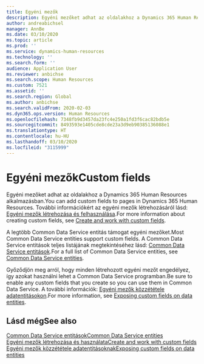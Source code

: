 ```yaml
---
title: Egyéni mezők
description: Egyéni mezőket adhat az oldalakhoz a Dynamics 365 Human Resources alkalmazásban.
author: andreabichsel
manager: AnnBe
ms.date: 03/10/2020
ms.topic: article
ms.prod: ''
ms.service: dynamics-human-resources
ms.technology: ''
ms.search.form: ''
audience: Application User
ms.reviewer: anbichse
ms.search.scope: Human Resources
ms.custom: 7521
ms.assetid: ''
ms.search.region: Global
ms.author: anbichse
ms.search.validFrom: 2020-02-03
ms.dyn365.ops.version: Human Resources
ms.openlocfilehash: 7348fb9d3457da23fc4e250a1fd3f6cac82bdb5e
ms.sourcegitcommit: 8493593e1405cde8cde23a3d9eb90385136088e1
ms.translationtype: HT
ms.contentlocale: hu-HU
ms.lasthandoff: 03/10/2020
ms.locfileid: "3115999"
---
```

# <a name="custom-fields"></a><span data-ttu-id="ac184-103">Egyéni mezők</span><span class="sxs-lookup"><span data-stu-id="ac184-103">Custom fields</span></span>

<span data-ttu-id="ac184-104">Egyéni mezőket adhat az oldalakhoz a Dynamics 365 Human Resources alkalmazásban.</span><span class="sxs-lookup"><span data-stu-id="ac184-104">You can add custom fields to pages in Dynamics 365 Human Resources.</span></span> <span data-ttu-id="ac184-105">További információkért az egyéni mezők létrehozásáról lásd: [Egyéni mezők létrehozása és felhasználása](https://docs.microsoft.com/dynamics365/unified-operations/fin-and-ops/get-started/user-defined-fields).</span><span class="sxs-lookup"><span data-stu-id="ac184-105">For more information about creating custom fields, see [Create and work with custom fields](https://docs.microsoft.com/dynamics365/unified-operations/fin-and-ops/get-started/user-defined-fields).</span></span>

<span data-ttu-id="ac184-106">A legtöbb Common Data Service entitás támogat egyéni mezőket.</span><span class="sxs-lookup"><span data-stu-id="ac184-106">Most Common Data Service entities support custom fields.</span></span> <span data-ttu-id="ac184-107">A Common Data Service entitások teljes listájának megtekintéséhez lásd: [Common Data Service entitások](https://docs.microsoft.com/dynamics365/human-resources/hr-developer-entities).</span><span class="sxs-lookup"><span data-stu-id="ac184-107">For a full list of Common Data Service entities, see [Common Data Service entities](https://docs.microsoft.com/dynamics365/human-resources/hr-developer-entities).</span></span> 

<span data-ttu-id="ac184-108">Győződjön meg arról, hogy minden létrehozott egyéni mezőt engedélyez, így azokat használni lehet a Common Data Service programban.</span><span class="sxs-lookup"><span data-stu-id="ac184-108">Be sure to enable any custom fields that you create so you can use them in Common Data Service.</span></span> <span data-ttu-id="ac184-109">A további információk: [Egyéni mezők közzététele adatentitásokon](https://docs.microsoft.com/dynamics365/unified-operations/fin-and-ops/get-started/user-defined-fields#exposing-custom-fields-on-data-entities).</span><span class="sxs-lookup"><span data-stu-id="ac184-109">For more information, see [Exposing custom fields on data entities](https://docs.microsoft.com/dynamics365/unified-operations/fin-and-ops/get-started/user-defined-fields#exposing-custom-fields-on-data-entities).</span></span>

## <a name="see-also"></a><span data-ttu-id="ac184-110">Lásd még</span><span class="sxs-lookup"><span data-stu-id="ac184-110">See also</span></span>

[<span data-ttu-id="ac184-111">Common Data Service entitások</span><span class="sxs-lookup"><span data-stu-id="ac184-111">Common Data Service entities</span></span>](https://docs.microsoft.com/dynamics365/human-resources/hr-developer-entities)</br>
[<span data-ttu-id="ac184-112">Egyéni mezők létrehozása és használata</span><span class="sxs-lookup"><span data-stu-id="ac184-112">Create and work with custom fields</span></span>](https://docs.microsoft.com/dynamics365/unified-operations/fin-and-ops/get-started/user-defined-fields)</br>
[<span data-ttu-id="ac184-113">Egyéni mezők közzététele adatentitásoknak</span><span class="sxs-lookup"><span data-stu-id="ac184-113">Exposing custom fields on data entities</span></span>](https://docs.microsoft.com/dynamics365/unified-operations/fin-and-ops/get-started/user-defined-fields#exposing-custom-fields-on-data-entities)